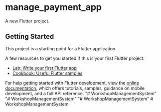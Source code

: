 # manage_payment_app

A new Flutter project.

## Getting Started

This project is a starting point for a Flutter application.

A few resources to get you started if this is your first Flutter project:

- [Lab: Write your first Flutter app](https://docs.flutter.dev/get-started/codelab)
- [Cookbook: Useful Flutter samples](https://docs.flutter.dev/cookbook)

For help getting started with Flutter development, view the
[online documentation](https://docs.flutter.dev/), which offers tutorials,
samples, guidance on mobile development, and a full API reference.
"# WorkshopManagementSystem" 
"# WorkshopManagementSystem" 
"# WorkshopManagementSystem" 
#   W o r k s h o p M a n a g e m e n t S y s t e m  
 